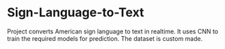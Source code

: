 # Sign-Language-to-Text

Project converts American sign language to text in realtime. It uses CNN to train the required models for prediction. The dataset is custom made.


